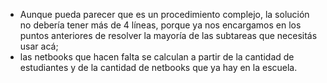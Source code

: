 - Aunque pueda parecer que es un procedimiento complejo, la solución no debería tener más de 4 líneas, porque ya nos encargamos en los puntos anteriores de resolver la mayoría de las subtareas que necesitás usar acá;
- las netbooks que hacen falta se calculan a partir de la cantidad de estudiantes y de la cantidad de netbooks que ya hay en la escuela.